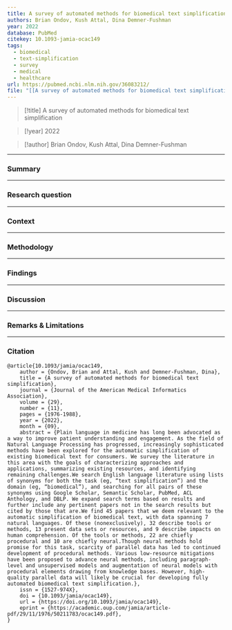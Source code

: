 ```yaml
---
title: A survey of automated methods for biomedical text simplification
authors: Brian Ondov, Kush Attal, Dina Demner-Fushman
year: 2022
database: PubMed
citekey: 10.1093-jamia-ocac149
tags:
  - biomedical
  - text-simplification
  - survey
  - medical
  - healthcare
url: https://pubmed.ncbi.nlm.nih.gov/36083212/
file: "[[A survey of automated methods for biomedical text simplification.pdf]]"
---
```


>[!title]
A survey of automated methods for biomedical text simplification

>[!year]
2022

>[!author]
Brian Ondov, Kush Attal, Dina Demner-Fushman


------------------------------------

### Summary


------------------------------------

### Research question


------------------------------------

### Context


------------------------------------

### Methodology


------------------------------------

### Findings


------------------------------------

### Discussion


------------------------------------

### Remarks & Limitations


------------------------------------

### Citation

```
@article{10.1093/jamia/ocac149,
    author = {Ondov, Brian and Attal, Kush and Demner-Fushman, Dina},
    title = {A survey of automated methods for biomedical text simplification},
    journal = {Journal of the American Medical Informatics Association},
    volume = {29},
    number = {11},
    pages = {1976-1988},
    year = {2022},
    month = {09},
    abstract = {Plain language in medicine has long been advocated as a way to improve patient understanding and engagement. As the field of Natural Language Processing has progressed, increasingly sophisticated methods have been explored for the automatic simplification of existing biomedical text for consumers. We survey the literature in this area with the goals of characterizing approaches and applications, summarizing existing resources, and identifying remaining challenges.We search English language literature using lists of synonyms for both the task (eg, “text simplification”) and the domain (eg, “biomedical”), and searching for all pairs of these synonyms using Google Scholar, Semantic Scholar, PubMed, ACL Anthology, and DBLP. We expand search terms based on results and further include any pertinent papers not in the search results but cited by those that are.We find 45 papers that we deem relevant to the automatic simplification of biomedical text, with data spanning 7 natural languages. Of these (nonexclusively), 32 describe tools or methods, 13 present data sets or resources, and 9 describe impacts on human comprehension. Of the tools or methods, 22 are chiefly procedural and 10 are chiefly neural.Though neural methods hold promise for this task, scarcity of parallel data has led to continued development of procedural methods. Various low-resource mitigations have been proposed to advance neural methods, including paragraph-level and unsupervised models and augmentation of neural models with procedural elements drawing from knowledge bases. However, high-quality parallel data will likely be crucial for developing fully automated biomedical text simplification.},
    issn = {1527-974X},
    doi = {10.1093/jamia/ocac149},
    url = {https://doi.org/10.1093/jamia/ocac149},
    eprint = {https://academic.oup.com/jamia/article-pdf/29/11/1976/50211783/ocac149.pdf},
}
```